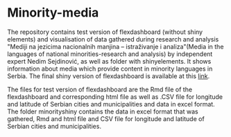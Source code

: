 # Minority-media

The repository contains test version of flexdashboard (without shiny elements) and visualisation of data gathered during research and analysis "Mediji na jezicima nacionalnih manjina – istraživanje i analiza"(Media in the languages of national minorities-research and analysis) by independent expert Nedim Sejdinović, as well as folder with shinyelements. It shows information about media which provide content in minority languages in Serbia. The final shiny version of flexdashboard is available at this [link](https://tixwitchy.shinyapps.io/minority_media/).

The files  for test version of flexdashboard are the Rmd file of the flexdashboard and corresponding html file as well as .CSV file for longitude and latitude of Serbian cities and municipalities and data in excel format. The folder minorityshiny contains the data in excel format that was gathered, Rmd and html file and CSV file for longitude and latitude of Serbian cities and municipalities.

